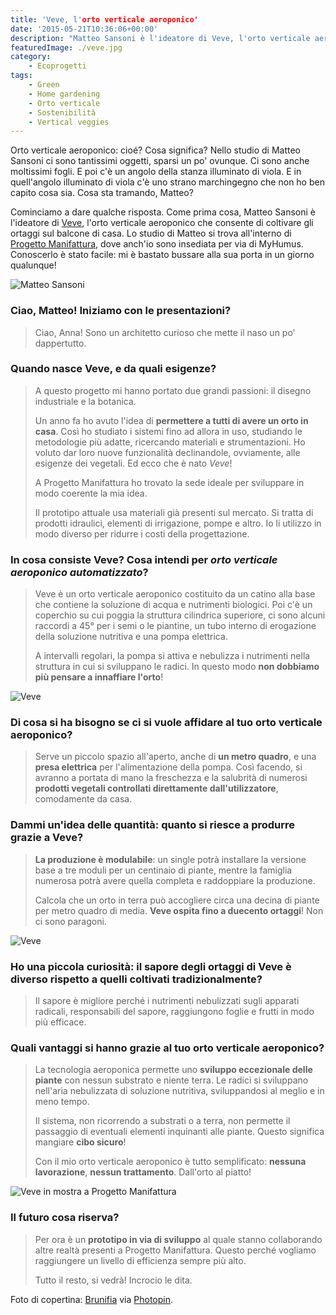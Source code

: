 ```yaml
---
title: 'Veve, l'orto verticale aeroponico'
date: '2015-05-21T10:36:06+00:00'
description: "Matteo Sansoni è l'ideatore di Veve, l'orto verticale aeroponico che permette di coltivare un'infinità di ortaggi nello spazio di un metro."
featuredImage: ./veve.jpg
category:
    - Ecoprogetti
tags:
    - Green
    - Home gardening
    - Orto verticale
    - Sostenibilità
    - Vertical veggies
---
```



Orto verticale aeroponico: cioé? Cosa significa?
Nello studio di Matteo Sansoni ci sono tantissimi oggetti, sparsi un po' ovunque. Ci sono anche moltissimi fogli. E poi c'è un angolo della stanza illuminato di viola. E in quell'angolo illuminato di viola c'è uno strano marchingegno che non ho ben capito cosa sia.
Cosa sta tramando, Matteo?

Cominciamo a dare qualche risposta. Come prima cosa, Matteo Sansoni è l'ideatore di [Veve](http://www.veve.bio), l'orto verticale aeroponico che consente di coltivare gli ortaggi sul balcone di casa.
Lo studio di Matteo si trova all'interno di [Progetto Manifattura](https://progettomanifattura.it), dove anch'io sono insediata per via di MyHumus. Conoscerlo è stato facile: mi è bastato bussare alla sua porta in un giorno qualunque!

![Matteo Sansoni](./matteo-sansoni.jpg)

### Ciao, Matteo! Iniziamo con le presentazioni?

> Ciao, Anna! Sono un architetto curioso che mette il naso un po' dappertutto.

### Quando nasce Veve, e da quali esigenze?

> A questo progetto mi hanno portato due grandi passioni: il disegno industriale e la botanica.
>
> Un anno fa ho avuto l'idea di **permettere a tutti di avere un orto in casa**. Così ho studiato i sistemi fino ad allora in uso, studiando le metodologie più adatte, ricercando materiali e strumentazioni. Ho voluto dar loro nuove funzionalità declinandole, ovviamente, alle esigenze dei vegetali. Ed ecco che è nato *Veve*!
>
> A Progetto Manifattura ho trovato la sede ideale per sviluppare in modo coerente la mia idea.
>
> Il prototipo attuale usa materiali già presenti sul mercato. Si tratta di prodotti idraulici, elementi di irrigazione, pompe e altro. Io li utilizzo in modo diverso per ridurre i costi della progettazione.

### In cosa consiste Veve? Cosa intendi per *orto verticale aeroponico automatizzato*?

> Veve è un orto verticale aeroponico costituito da un catino alla base che contiene la soluzione di acqua e nutrimenti biologici. Poi c'è un coperchio su cui poggia la struttura cilindrica superiore, ci sono alcuni raccordi a 45° per i semi o le piantine, un tubo interno di erogazione della soluzione nutritiva e una pompa elettrica.
>
> A intervalli regolari, la pompa si attiva e nebulizza i nutrimenti nella struttura in cui si sviluppano le radici. In questo modo **non dobbiamo più pensare a innaffiare l'orto**!

![Veve](./veve-2.jpg)

### Di cosa si ha bisogno se ci si vuole affidare al tuo orto verticale aeroponico?

> Serve un piccolo spazio all'aperto, anche di **un metro quadro**, e una **presa elettrica** per l'alimentazione della pompa. Così facendo, si avranno a portata di mano la freschezza e la salubrità di numerosi **prodotti vegetali controllati direttamente dall'utilizzatore**, comodamente da casa.

### Dammi un'idea delle quantità: quanto si riesce a produrre grazie a Veve?

> **La produzione è modulabile**: un single potrà installare la versione base a tre moduli per un centinaio di piante, mentre la famiglia numerosa potrà avere quella completa e raddoppiare la produzione.
>
> Calcola che un orto in terra può accogliere circa una decina di piante per metro quadro di media. **Veve ospita fino a duecento ortaggi**! Non ci sono paragoni.

![Veve](./veve-3.jpg)

### Ho una piccola curiosità: il sapore degli ortaggi di Veve è diverso rispetto a quelli coltivati tradizionalmente?

> Il sapore è migliore perché i nutrimenti nebulizzati sugli apparati radicali, responsabili del sapore, raggiungono foglie e frutti in modo più efficace.

### Quali vantaggi si hanno grazie al tuo orto verticale aeroponico?

> La tecnologia aeroponica permette uno **sviluppo eccezionale delle piante** con nessun substrato e niente terra. Le radici si sviluppano nell'aria nebulizzata di soluzione nutritiva, sviluppandosi al meglio e in meno tempo.
>
> Il sistema, non ricorrendo a substrati o a terra, non permette il passaggio di eventuali elementi inquinanti alle piante. Questo significa mangiare **cibo sicuro**!
>
> Con il mio orto verticale aeroponico è tutto semplificato: **nessuna lavorazione**, **nessun trattamento**. Dall'orto al piatto!

![Veve in mostra a Progetto Manifattura](./veve-4.jpg)

### Il futuro cosa riserva?

> Per ora è un **prototipo in via di sviluppo** al quale stanno collaborando altre realtà presenti a Progetto Manifattura. Questo perché vogliamo raggiungere un livello di efficienza sempre più alto.
>
> Tutto il resto, si vedrà! Incrocio le dita.

Foto di copertina: [Brunifia](http://www.flickr.com/photos/23769126@N07/5860052179) via [Photopin](http://photopin.com).
